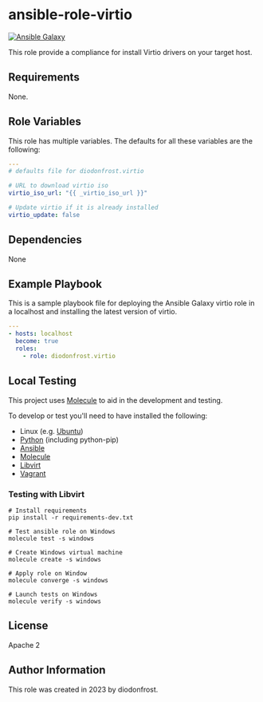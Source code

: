 # ansible-role-virtio

[![Ansible Galaxy](https://img.shields.io/badge/galaxy-diodonfrost.virtio-660198.svg)](https://galaxy.ansible.com/diodonfrost/virtio)

This role provide a compliance for install Virtio drivers on your target host.

## Requirements

None.

## Role Variables

This role has multiple variables. The defaults for all these variables are the following:

```yaml
---
# defaults file for diodonfrost.virtio

# URL to download virtio iso
virtio_iso_url: "{{ _virtio_iso_url }}"

# Update virtio if it is already installed
virtio_update: false
```

## Dependencies

None

## Example Playbook

This is a sample playbook file for deploying the Ansible Galaxy virtio role in a localhost and installing the latest version of virtio.

```yaml
---
- hosts: localhost
  become: true
  roles:
    - role: diodonfrost.virtio
```

## Local Testing

This project uses [Molecule](http://molecule.readthedocs.io/) to aid in the
development and testing.

To develop or test you'll need to have installed the following:

* Linux (e.g. [Ubuntu](http://www.ubuntu.com/))
* [Python](https://www.python.org/) (including python-pip)
* [Ansible](https://www.ansible.com/)
* [Molecule](http://molecule.readthedocs.io/)
* [Libvirt](hhttps://libvirt.org/)
* [Vagrant](https://www.vagrantup.com/downloads.html)

### Testing with Libvirt

```shell
# Install requirements
pip install -r requirements-dev.txt

# Test ansible role on Windows
molecule test -s windows

# Create Windows virtual machine
molecule create -s windows

# Apply role on Window
molecule converge -s windows

# Launch tests on Windows
molecule verify -s windows
```

## License

Apache 2

## Author Information

This role was created in 2023 by diodonfrost.
